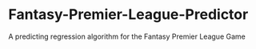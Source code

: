 # Fantasy-Premier-League-Predictor
A predicting regression algorithm for the Fantasy Premier League Game
